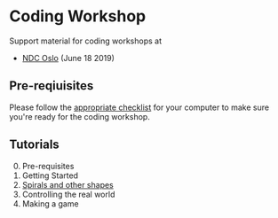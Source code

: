 # Coding Workshop

Support material for coding workshops at

* [NDC Oslo](https://ndcoslo.com) (June 18 2019)

## Pre-reqiuisites

Please follow the [appropriate checklist](./pre-requisites.md) for your computer to make sure you're ready for the coding workshop.

## Tutorials

0. Pre-requisites
0. Getting Started
0. [Spirals and other shapes](./spirals/spirals0.md)
0. Controlling the real world
0. Making a game
